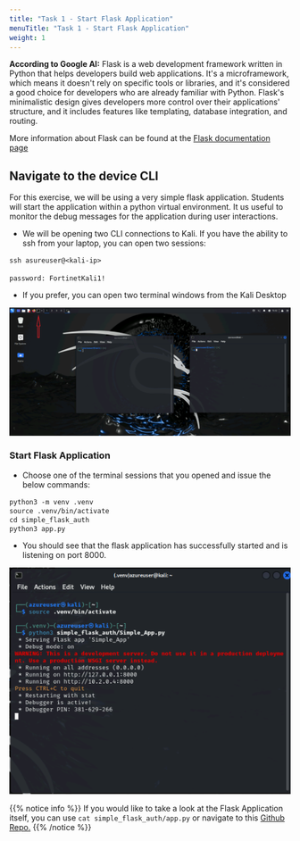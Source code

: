 ```yaml
---
title: "Task 1 - Start Flask Application"
menuTitle: "Task 1 - Start Flask Application"
weight: 1
---
```

**According to Google AI:** Flask is a web development framework written in Python that helps developers build web applications. It's a microframework, which means it doesn't rely on specific tools or libraries, and it's considered a good choice for developers who are already familiar with Python. Flask's minimalistic design gives developers more control over their applications' structure, and it includes features like templating, database integration, and routing.

More information about Flask can be found at the [Flask documentation page](https://flask.palletsprojects.com/en/3.0.x/)



## Navigate to the device CLI
For this exercise, we will be using a very simple flask application.  Students will start the application within a python virtual environment. It us useful to monitor the debug messages for the application during user interactions. 

- We will be opening two CLI connections to Kali.  If you have the ability to ssh from your laptop, you can open two sessions:

```
ssh asureuser@<kali-ip>

password: FortinetKali1!
```

- If you prefer, you can open two terminal windows from the Kali Desktop

![Kali Term](kali_term.png)


### Start Flask Application

- Choose one of the terminal sessions that you opened and issue the below commands:

```
python3 -m venv .venv
source .venv/bin/activate
cd simple_flask_auth
python3 app.py
```
- You should see that the flask application has successfully started and is listening on port 8000.

![Flask Start](flask_start.png)

{{% notice info %}} If you would like to take a look at the Flask Application itself, you can use 
```cat simple_flask_auth/app.py``` or navigate to this [Github Repo.](https://github.com/fortidg/simple_flask_auth) {{% /notice %}}
